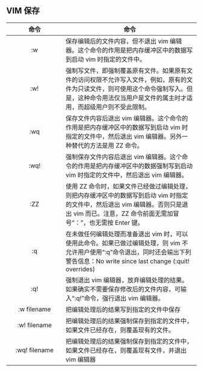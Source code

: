 ## VIM 保存

| <div style="width: 100pt">命令</div> | <div style="text-align:center;">命令</div>                                                                                                                                                           |
| :----------------------------------: | :--------------------------------------------------------------------------------------------------------------------------------------------------------------------------------------------------- |
|                  :w                  | 保存编辑后的文件内容，但不退出 vim 编辑器。这个命令的作用是把内存缓冲区中的数据写到启动 vim 时指定的文件中。                                                                                         |
|                 :w!                  | 强制写文件，即强制覆盖原有文件。如果原有文件的访问权限不允许写入文件，例如，原有的文件为只读文件，则可使用这个命令强制写入。但是，这种命令用法仅当用户是文件的属主时才适用，而超级用户则不受此限制。 |
|                 :wq                  | 保存文件内容后退出 vim 编辑器。这个命令的作用是把内存缓冲区中的数据写到启动 vim 时指定的文件中，然后退出 vim 编辑器。另外一种替代的方法是用 ZZ 命令。                                                |
|                 :wq!                 | 强制保存文件内容后退出 vim 编辑器。这个命令的作用是把内存缓冲区中的数据强制写到启动 vim 时指定的文件中，然后退出 vim 编辑器。                                                                        |
|                 :ZZ                  | 使用 ZZ 命令时，如果文件已经做过编辑处理，则把内存缓冲区中的数据写到启动 vim 时指定的文件中，然后退出 vim 编辑器。否则只是退出 vim 而已。注意，ZZ 命令前面无需加冒号“：”，也无需按 Enter 键。        |
|                  :q                  | 在未做任何编辑处理而准备退出 vim 时，可以使用此命令。如果已做过编辑处理，则 vim 不允许用户使用“:q”命令退出，同时还会输出下列警告信息：No write since last change (:quit! overrides)                  |
|                 :q!                  | 强制退出 vim 编辑器，放弃编辑处理的结果。如果确实不需要保存修改后的文件内容，可输入“:q!”命令，强行退出 vim 编辑器。                                                                                  |
|             :w filename              | 把编辑处理后的结果写到指定的文件中保存                                                                                                                                                               |
|             :w! filename             | 把编辑处理后的结果强制保存到指定的文件中，如果文件已经存在，则覆盖现有的文件。                                                                                                                       |
|            :wq! filename             | 把编辑处理后的结果强制保存到指定的文件中，如果文件已经存在，则覆盖现有文件，并退出 vim 编辑器                                                                                                        |

